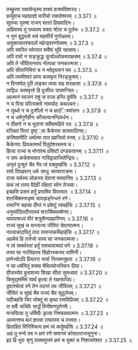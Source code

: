 

  
तच्छ्रुत्वा राक्षसेन्द्रस्य वाक्यं वाक्यविशारदः।  
प्रत्युवाच महाप्राज्ञो मारीचो राक्षसेश्वरम् ॥ 3.37.1 ॥   
सुलभाः पुरुषा राजन् सततं प्रियवादिनः।  
अप्रियस्य तु पथ्यस्य वक्ता श्रोता च दुर्लभः ॥ 3.37.2 ॥   
न नूनं बुद्ध्यसे रामं महावीर्यं गुणोन्नतम्।  
अयुक्तचारश्चपलो महेन्द्रवरुणोपमम् ॥ 3.37.3 ॥   
अपि स्वस्ति भवेत्तात सर्वेषां भुवि रक्षसाम्।  
अपि रामो न सङ्क्रुद्धः कुर्याल्लोकमराक्षसम् ॥ 3.37.4 ॥   
अपि ते जीवितान्ताय नोत्पन्ना जनकात्मजा।  
अपि सीतानिमित्तं च न भवेद्व्यसनं मम ॥ 3.37.5 ॥   
अपि त्वामीश्वरं प्राप्य कामवृत्तं निरङ्कुशम्।  
न विनश्येत् पुरी लङ्का त्वया सह सराक्षसा ॥ 3.37.6 ॥   
त्वद्विधः कामवृत्तो हि दुःशीलः पापमन्त्रितः।  
आत्मानं स्वजनं राष्ट्रं स राजा हन्ति दुर्मतिः ॥ 3.37.7 ॥   
न च पित्रा परित्यक्तो नामर्यादः कथञ्चन।  
न लुब्धो न च दुःशीलो न च क्षत्ित्रपांसनः ॥ 3.37.8 ॥   
न च धर्मगुणैर्हीनः कौसल्यानन्दिवर्धनः।  
न तीक्ष्णो न च भूतानां सर्वेषामहिते रतः ॥ 3.37.9 ॥   
वञ्चितं पितरं दृष्ट््वा कैकेय्या सत्यवादिनम्।  
करिष्यामीति धर्मात्मा तात प्रव्रजितो वनम् ॥ 3.37.10 ॥   
कैकेय्याः प्रियकामार्थं पितुर्दशरथस्य च।  
हित्वा राज्यं च भोगांश्च प्रविष्टो दण्डकावनम् ॥ 3.37.11 ॥   
न रामः कर्कशस्तात नाविद्वान्नाजितेन्द्रियः।  
अनृतं दुःश्रुतं चैव नैव त्वं वक्तुमर्हसि ॥ 3.37.12 ॥   
रामो विग्रहवान् धर्मः साधुः सत्यपराक्रमः।  
राजा सर्वस्य लोकस्य देवानां मघवानिव ॥ 3.37.13 ॥   
कथं त्वं तस्य वैदेहीं रक्षितां स्वेन तेजसा।  
इच्छसि प्रसभं हर्तुं प्रभामिव विवस्वतः ॥ 3.37.14 ॥   
शरार्चिषमनाधृष्यं चापखड्गेन्धनं रणे।  
रामाग्निं सहसा दीप्तं न प्रवेष्टुं त्वमर्हसि ॥ 3.37.15 ॥   
धनुर्व्यादितदीप्तास्यं शरार्चिषममर्षणम्।  
चापपाशधरं वीरं शत्रुसैन्यप्रहारिणम् ॥ 3.37.16 ॥   
राज्यं सुखं च सन्त्यज्य जीवितं चेष्टमात्मनः।  
नात्यासादयितुं तात रामान्तकमिहार्हसि ॥ 3.37.17 ॥   
अप्रमेयं हि तत्तेजो यस्य सा जनकात्मजा।  
न त्वं समर्थस्तां हर्तुं रामचापाश्रयां वने ॥ 3.37.18 ॥   
तस्य सा नरसिंहस्य सिंहोरस्कस्य भामिनी।  
प्राणेभ्योऽपि प्रियतरा भार्या नित्यमनुव्रता ॥ 3.37.19 ॥   
न सा धर्षयितुं शक्या मैथिल्योजस्विनः प्रिया।  
दीप्तस्येव हुताशस्य शिखा सीता सुमध्यमा ॥ 3.37.20 ॥   
किमुद्यममिमं व्यर्थं कृत्वा ते राक्षसाधिप।  
दृष्टश्चेत्त्वं रणे तेन तदन्तं तव जीवितम् ॥ 3.37.21 ॥   
जीवितं च सुखं चैव राज्यं चैव सुदुर्लभम्।  
यदीच्छसि चिरं भोक्तुं मा कृथा रामविप्रियम् ॥ 3.37.22 ॥   
स सर्वैः सचिवैः सार्द्धं विभीषणपुरोगमैः।  
मन्त्रयित्वा तु धर्मिष्ठैः कृत्वा निश्चयमात्मनः ॥ 3.37.23 ॥   
आत्मनश्च बलं ज्ञात्वा राघवस्य च तत्त्वतः।  
हिताहितं विनिश्चित्य क्षमं त्वं कर्तुमर्हसि ॥ 3.37.24 ॥   
अहं तु मन्ये तव न क्षमं रणे समागमं कोसलराजसूनुना।  
इदं हि भूयः शृणु वाक्यमुत्तमं क्षमं च युक्तं च निशाचरेश्वर ॥ 3.37.25 ॥   
